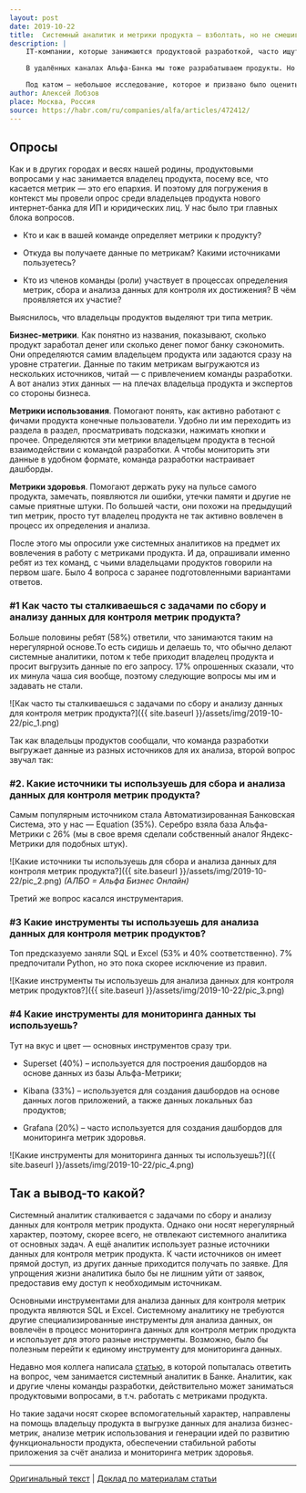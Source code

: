 ```yaml
---
layout: post
date: 2019-10-22
title:  Системный аналитик и метрики продукта — взболтать, но не смешивать?
description: |
    IT-компании, которые занимаются продуктовой разработкой, часто ищут в свои команды аналитиков. Зачем тут аналитик? Чтобы проверять гипотезы, придуманные командой, разрабатывать системы метрик (и поддерживать их), проводить разные эксперименты, а потом выдавать рекомендации по улучшению продукта. Это и есть продуктовый аналитик, также известный под кодовым именем “аналитик данных”.<br><br>

    В удалённых каналах Альфа-Банка мы тоже разрабатываем продукты. Но у нас в командах нет других аналитиков, кроме системных, в обязанности которых входит сбор и анализ требований, а также проектирование и документирование решений. Внимательный читатель заметит тут небольшое противоречие. Это что же выходит, что системные аналитики активно занимаются еще и аналитикой продуктовой?<br><br>

    Под катом — небольшое исследование, которое и призвано было оценить, насколько сильно системные аналитики вовлечены в процесс работы с метриками продукта.
author: Алексей Лобзов
place: Москва, Россия
source: https://habr.com/ru/companies/alfa/articles/472412/
---
```


## Опросы

Как и в других городах и весях нашей родины, продуктовыми вопросами у нас занимается владелец продукта, посему все, что касается метрик — это его епархия. И поэтому для погружения в контекст мы провели опрос среди владельцев продукта нового интернет-банка для ИП и юридических лиц. У нас было три главных блока вопросов.

* Кто и как в вашей команде определяет метрики к продукту?

* Откуда вы получаете данные по метрикам? Какими источниками пользуетесь?

* Кто из членов команды (роли) участвует в процессах определения метрик, сбора и анализа данных для контроля их достижения? В чём проявляется их участие?

Выяснилось, что владельцы продуктов выделяют три типа метрик.

**Бизнес-метрики**. Как понятно из названия, показывают, сколько продукт заработал денег или сколько денег помог банку сэкономить. Они определяются самим владельцем продукта или задаются сразу на уровне стратегии. Данные по таким метрикам выгружаются из нескольких источников, читай — с привлечением команды разработки. А вот анализ этих данных — на плечах владельца продукта и экспертов со стороны бизнеса.

**Метрики использования**. Помогают понять, как активно работают с фичами продукта конечные пользователи. Удобно ли им переходить из раздела в раздел, просматривать подсказки, нажимать кнопки и прочее. Определяются эти метрики владельцем продукта в тесной взаимодействии с командой разработки. А чтобы мониторить эти данные в удобном формате, команда разработки настраивает дашборды.

**Метрики здоровья**. Помогают держать руку на пульсе самого продукта, замечать, появляются ли ошибки, утечки памяти и другие не самые приятные штуки. По большей части, они похожи на предыдущий тип метрик, просто тут владелец продукта не так активно вовлечен в процесс их определения и анализа.

После этого мы опросили уже системных аналитиков на предмет их вовлечения в работу с метриками продукта. И да, опрашивали именно ребят из тех команд, с чьими владельцами продуктов говорили на первом шаге. Было 4 вопроса с заранее подготовленными вариантами ответов.

### #1 Как часто ты сталкиваешься с задачами по сбору и анализу данных для контроля метрик продукта?

Больше половины ребят (58%) ответили, что занимаются таким на нерегулярной основе.То есть сидишь и делаешь то, что обычно делают системные аналитики, потом к тебе приходит владелец продукта и просит выгрузить данные по его запросу. 17% опрошенных сказали, что их минула чаша сия вообще, поэтому следующие вопросы мы им и задавать не стали.

![Как часто ты сталкиваешься с задачами по сбору и анализу данных для контроля метрик продукта?]({{ site.baseurl }}/assets/img/2019-10-22/pic_1.png)

Так как владельцы продуктов сообщали, что команда разработки выгружает данные из разных источников для их анализа, второй вопрос звучал так:

### #2. Какие источники ты используешь для сбора и анализа данных для контроля метрик продукта?

Самым популярным источником стала Автоматизированная Банковская Система, это у нас — Equation (35%). Серебро взяла база Альфа-Метрики с 26% (мы в свое время сделали собственный аналог Яндекс-Метрики для подобных штук).

![Какие источники ты используешь для сбора и анализа данных для контроля метрик продукта?]({{ site.baseurl }}/assets/img/2019-10-22/pic_2.png)
*(АЛБО = Альфа Бизнес Онлайн)*

Третий же вопрос касался инструментария.

### #3 Какие инструменты ты используешь для анализа данных для контроля метрик продуктов?

Топ предсказуемо заняли SQL и Excel (53% и 40% соответственно). 7% предпочитали Python, но это пока скорее исключение из правил.

![Какие инструменты ты используешь для анализа данных для контроля метрик продуктов?]({{ site.baseurl }}/assets/img/2019-10-22/pic_3.png)

### #4 Какие инструменты для мониторинга данных ты используешь?

Тут на вкус и цвет — основных инструментов сразу три.

* Superset (40%) – используется для построения дашбордов на основе данных из базы Альфа-Метрики;

* Kibana (33%) – используется для создания дашбордов на основе данных логов приложений, а также данных локальных баз продуктов;

* Grafana (20%) – часто используется для создания дашбордов для мониторинга метрик здоровья.

![Какие инструменты для мониторинга данных ты используешь?]({{ site.baseurl }}/assets/img/2019-10-22/pic_4.png)

## Так а вывод-то какой?

Системный аналитик сталкивается с задачами по сбору и анализу данных для контроля метрик продукта. Однако они носят нерегулярный характер, поэтому, скорее всего, не отвлекают системного аналитика от основных задач. А ещё аналитик использует разные источники данных для контроля метрик продукта. К части источников он имеет прямой доступ, из других данные приходится получать по заявке. Для упрощения жизни аналитика было бы не лишним уйти от заявок, предоставив ему доступ к необходимым источникам.

Основными инструментами для анализа данных для контроля метрик продукта являются SQL и Excel. Системному аналитику не требуются другие специализированные инструменты для анализа данных, он вовлечён в процесс мониторинга данных для контроля метрик продукта и использует для этого разные инструменты. Возможно, было бы полезным перейти к единому инструменту для мониторинга данных.

Недавно моя коллега написала [статью](https://habr.com/ru/companies/alfa/articles/457864/), в которой попыталась ответить на вопрос, чем занимается системный аналитик в Банке. Аналитик, как и другие члены команды разработки, действительно может заниматься продуктовыми вопросами, в т.ч. работать с метриками продукта.

Но такие задачи носят скорее вспомогательный характер, направлены на помощь владельцу продукта в выгрузке данных для анализа бизнес-метрик, анализе метрик использования и генерации идей по развитию функциональности продукта, обеспечении стабильной работы приложения за счёт анализа и мониторинга метрик здоровья.

---

[Оригинальный текст](https://habr.com/ru/companies/alfa/articles/472412/)
|
[Доклад по материалам статьи](https://habr.com/ru/companies/raiffeisenbank/articles/498330/)